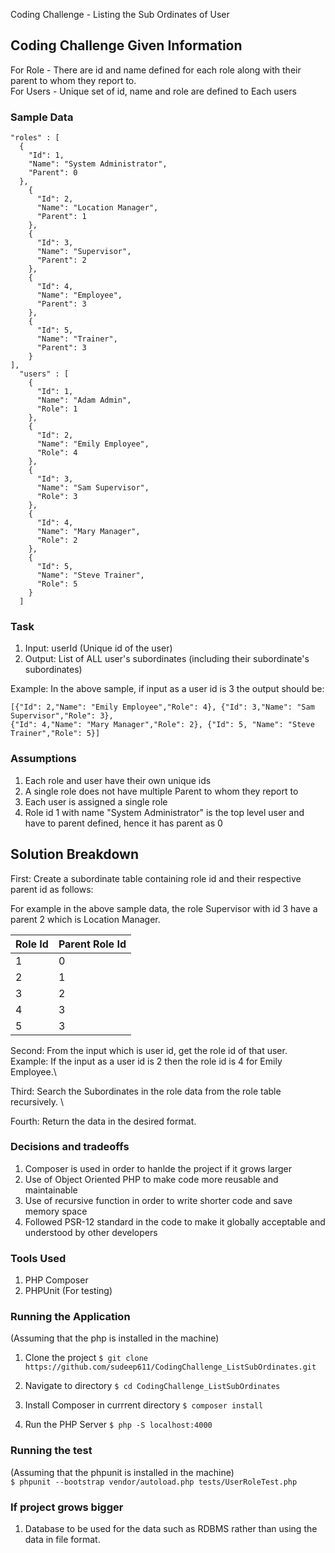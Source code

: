 Coding Challenge - Listing the Sub Ordinates of User

## Coding Challenge Given Information
For Role - There are id and name defined for each role along with their parent to whom they report to. \
For Users - Unique set of id, name and role are defined to Each users 

### Sample Data
```
"roles" : [
  {
    "Id": 1,
    "Name": "System Administrator",
    "Parent": 0
  },
    {
      "Id": 2,
      "Name": "Location Manager",
      "Parent": 1
    },
    {
      "Id": 3,
      "Name": "Supervisor",
      "Parent": 2
    },
    {
      "Id": 4,
      "Name": "Employee",
      "Parent": 3
    },
    {
      "Id": 5,
      "Name": "Trainer",
      "Parent": 3
    }
],
  "users" : [
    {
      "Id": 1,
      "Name": "Adam Admin",
      "Role": 1
    },
    {
      "Id": 2,
      "Name": "Emily Employee",
      "Role": 4
    },
    {
      "Id": 3,
      "Name": "Sam Supervisor",
      "Role": 3
    },
    {
      "Id": 4,
      "Name": "Mary Manager",
      "Role": 2
    },
    {
      "Id": 5,
      "Name": "Steve Trainer",
      "Role": 5
    }
  ]
```

### Task
1. Input: userId (Unique id of the user) 
1. Output: List of ALL user's subordinates (including their subordinate's subordinates)

Example: In the above sample, if input as a user id is 3 the output should be:
```
[{"Id": 2,"Name": "Emily Employee","Role": 4}, {"Id": 3,"Name": "Sam Supervisor","Role": 3},
{"Id": 4,"Name": "Mary Manager","Role": 2}, {"Id": 5, "Name": "Steve
Trainer","Role": 5}]
```

### Assumptions
1. Each role and user have their own unique ids
1. A single role does not have multiple Parent to whom they report to
1. Each user is assigned a single role
1. Role id 1 with name "System Administrator" is the top level user and have to parent defined, hence it has parent as 0

## Solution Breakdown

First: Create a subordinate table containing role id and their respective parent id as follows: 

For example in the above sample data, the role Supervisor with id 3 have a parent 2 which is Location Manager. 

| Role Id  | Parent Role Id |
| ---      | ---            |
| 1        | 0              |
| 2        | 1              |
| 3        | 2              |
| 4        | 3              |
| 5        | 3              |

Second: From the input which is user id, get the role id of that user. Example: If the input as a user id is 2 then the role id is 4 for Emily Employee.\

Third: Search the Subordinates in the role data from the role table recursively. \

Fourth: Return the data in the desired format.

### Decisions and tradeoffs
1. Composer is used in order to hanlde the project if it grows larger
1. Use of Object Oriented PHP to make code more reusable and maintainable
1. Use of recursive function in order to write shorter code and save memory space
1. Followed PSR-12 standard in the code to make it globally acceptable and understood by other developers

### Tools Used
1. PHP Composer
1. PHPUnit (For testing)

### Running the Application
(Assuming that the php is installed in the machine)

1. Clone the project
```$ git clone https://github.com/sudeep611/CodingChallenge_ListSubOrdinates.git```

1. Navigate to directory
```$ cd CodingChallenge_ListSubOrdinates```

1. Install Composer in currrent directory
```$ composer install```

1. Run the PHP Server
```$ php -S localhost:4000```


### Running the test
(Assuming that the phpunit is installed in the machine)\
```$ phpunit --bootstrap vendor/autoload.php tests/UserRoleTest.php```

### If project grows bigger
1. Database to be used for the data such as RDBMS rather than using the data in file format. 
